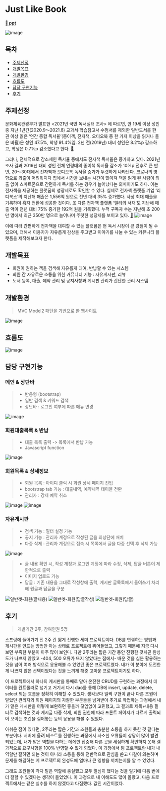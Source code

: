 # Just Like Book
**[:link: ppt](https://pitch.com/public/4ae40639-b124-4834-b636-6b8ece7cff78)** 

![image](https://user-images.githubusercontent.com/96432168/173070886-5ddc9f25-942b-42e5-ba0e-df3055b9c102.png)


## 목차
- [주제선정](#주제선정)
- [개발목표](#개발목표)
- [개발환경](#개발환경)
- [흐름도](#흐름도)
- [담당 구현기능](#담당-구현기능)
- [후기](#후기)

## 주제선정
 문화체육관광부가 발표한 <2021년 국민 독서실태 조사> 에 따르면, 만 19세 이상 성인 중 지난 1년간(2020.9～2021.8) 교과서·학습참고서·수험서를 제외한 일반도서를 한 권 이상 읽은 ‘연간 종합 독서율’(종이책, 전자책, 오디오북 중 한 가지 이상을 읽거나 들은 비율)은 성인 47.5%, 학생 91.4%임. 2년 전(2019년) 대비 성인은 8.2%p 감소하고, 학생은 0.7%p 감소했다고 한다. [🔗](https://github.com/simjin1212/BookRental4Team/files/8879085/2021.%2B.%2B.%2B.pdf)

 그러나, 전체적으로 감소세인 독서율 중에서도 전자책 독서율은 증가하고 있다. 2021년 조사 결과 2019년 대비 성인 전체 연령대의 종이책 독서율 감소가 10%p 전후로 큰 반면, 20～30대에서 전자책과 오디오북 독서율 증가가 뚜렷하게 나타난다. 코로나의 영향으로 외출이 어려워지자 집에서 시간을 보내는 시간이 많아져 책을 읽게 된 사람이 외출 없이 스마트폰으로 간편하게 독서를 하는 경우가 늘어났다는 의미이기도 하다. 이는 전자책을 제공하는 플랫폼의 성장세로도 확인할 수 있다. 실제로 전자책 플랫폼 기업 ‘리디북스’의 지난해 매출은 1,556억 원으로 전년 대비 35% 증가했다. 사상 최대 매출을 기록하며 흑자 전환에 성공한 것이다. 또 다른 전자책 플랫폼 ‘밀리의 서재’도 지난해 매출 액이 전년 대비 75% 증가한 192억 원을 기록했다. 누적 구독자 수는 지난해 초 200만 명에서 최근 350만 명으로 늘어나며 뚜렷한 성장세를 보이고 있다. [:link:](https://news.mju.ac.kr/news/articleView.html?idxno=10985)
 ![image](https://user-images.githubusercontent.com/96432168/173073052-ed4627ed-fabc-406e-a86c-c4f7c479b063.png)
 
 이에 따라 간편하게 전자책을 대여할 수 있는 플랫폼은 현 독서 시장이 큰 강점이 될 수 있으며, 더해서 이용자가 자유롭게 감상을 주고받고 이야기를 나눌 수 있는 커뮤니티 플랫폼을 제작해보고자 한다.
 
 ## 개발목표
- 회원이 원하는 책을 검색해 자유롭게 대여, 반납할 수 있는 시스템
- 회원 간 자유로운 소통을 위한 커뮤니티 기능 : 자유게시판, 리뷰
- 도서 등록, 대출, 예약 관리 및 공지사항과 게시판 관리가 간단한 관리 시스템

## 개발환경
> MVC Model2 패턴을 기반으로 한 웹사이트

![image](https://user-images.githubusercontent.com/96432168/173076636-0118b10e-ce3f-4584-8f09-19b826a93a0a.png)

## 흐름도
![image](https://user-images.githubusercontent.com/96432168/173076923-d3e07e9f-e713-4e8a-a7d7-c1a189ad3a58.png)

## 담당 구현기능
### 메인 & 상단바
> * 반응형 (bootstrap)
> * 일반 검색 & 키워드 검색
> * 상단바 : 로그인 여부에 따른 메뉴 변경

![,image](https://user-images.githubusercontent.com/96432168/173077153-d047e13f-1edf-4cc9-a013-d1c00eb7b600.png)

### 회원대출목록 & 반납
> * 대출 목록 출력 -> 목록에서 반납 가능
> * Javascript function

![image](https://user-images.githubusercontent.com/96432168/173078257-862caded-32ac-4925-bfcb-0eff9673d8db.png)

### 회원목록 & 상세정보
> * 회원 목록 : 아이디 클릭 시 회원 상세 페이지 진입
> * bootstrap tab 기능 : 대출내역, 예약내역 테이블 전환
> * 관리자 : 강제 예약 취소

![image](https://user-images.githubusercontent.com/96432168/173078914-cfb362b9-b88f-4a11-a494-b3238e2f5942.png)
![image](https://user-images.githubusercontent.com/96432168/173079013-a6164a6f-012e-44fe-a9ea-6a3961a726e2.png)

### 자유게시판
> * 검색 기능 : 필터 설정 가능
> * 공지 기능 : 관리자 계정으로 작성된 글을 최상단에 배치
> * 다중 삭제 : 관리자 계정으로 접속 시 목록에서 글을 다중 선택 후 삭제 가능

![image](https://user-images.githubusercontent.com/96432168/173079636-4171563d-d299-40a2-bb72-d954959d7b4c.png)

> * 글 내용 확인 시, 작성 계정과 로그인 계정에 따라 수정, 삭제, 답글 버튼이 제한적으로 출력
> * 이미지 업로드 기능
> * 답글 : 기존 내용을 그대로 작성창에 출력, 게시판 글목록에서 들여쓰기 처리해 원글과 답글을 구분

![일반겟-회원(글내용)](https://user-images.githubusercontent.com/96432168/173080352-c76e9cdf-7af2-482b-8b1a-41902d2628d9.png)
![일반겟-회원(답글작성)](https://user-images.githubusercontent.com/96432168/173079871-ffaea16d-6f75-4c67-9aa4-9f89235c3cfc.png)
![일반겟-회원(답글)](https://user-images.githubusercontent.com/96432168/173081001-cb5f128f-11c4-4581-b923-36df1befe306.png)



## 후기
> 개발기간 2주, 참여인원 5명


 스프링에 들어가기 전 2주 간 짧게 진행한 세미 프로젝트이다. DB를 연결하는 방법과 게시판을 만드는 방법만 아는 상태로 프로젝트에 뛰어들었고, 그렇기 때문에 지금 다시 보면 부족한 부분이 아주 많이 보인다. 다만 2주라는 짧은 기간 동안 진행한 것치곤 완성도가 나쁘지 않았고 -404, 500 오류가 뜨지 않았다는 점에서- 배운 것을 십분 활용하는 것을 넘어 여러 방식으로 응용해볼 수 있었던 좋은 프로젝트였다. 내가 이 분야에 도전한 게 나쁘지 않은 선택이었다는 것을 느끼게 해준 고마운 프로젝트이기도 하다.

 이 프로젝트에서 하나의 게시판을 통째로 맡아 온전한 CRUD를 구현하는 과정에서 데이터를 컨트롤러로 넘기고 거기서 다시 dao를 통해 DB에 insert, update, delete, select 되는 흐름을 정확히 이해할 수 있었다. 생각보다 일찍 구현이 끝나 다른 조원이 맡았던 관리자와 회원 페이지의 자잘한 부분들을 넘겨받아 추가로 작업하는 과정에서 내가 맡은 게시판을 어떻게 보완하면 좋을까 끊임없이 고민했고, 그 결과로 제목+내용 필터로 검색하는 것과 게시글 다중 삭제, 회원 권한에 따라 프론트 페이지가 다르게 출력되어 보이는 조건을 걸어놓는 등의 응용을 해볼 수 있었다.
 
 아쉬운 점이 있다면, 2주라는 짧은 기간과 조원들과 충분한 소통을 하지 못한 것 같다는 부분이다. 서버에 올려 테스트를 진행하는 과정에서 사소한 오류들이 상당히 많이 발견되었는데, 내가 맡은 역할을 다하는 데에만 집중해 다른 곳을 세심하게 확인하지 못해 결과적으로 요구사항을 100% 반영할 수 없게 되었다. 이 과정에서 팀 프로젝트란 내가 내 역할만 잘하면 되는 것이 아니라 소통을 통해 전반적으로 관심을 쏟고 다같이 의논하며 문제를 해결하는 게 프로젝트의 완성도에 얼마나 큰 영향을 끼치는지를 알 수 있었다.
 
 그래도 조원들이 각자 맡은 역할에 충실했고 모두 열심히 했다는 것을 알기에 다음 번에 더 잘할 수 있겠다는 생각이 들었었다. 이 과정으로 내 이해도도 많이 올랐고, 다음 프로젝트에서는 같은 실수를 하지 않겠다고 다짐했다. 값진 시간이었다. 
 
 
 
 
